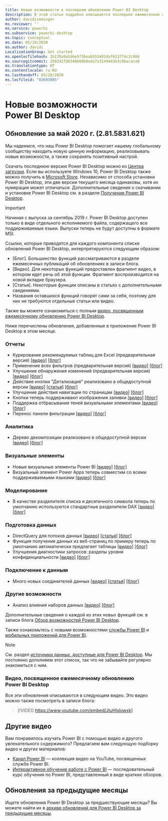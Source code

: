 ```yaml
---
title: Новые возможности в последнем обновлении Power BI Desktop
description: В этой статье подробно описывается последнее ежемесячное обновление для Power BI Desktop.
author: davidiseminger
ms.reviewer: ''
ms.service: powerbi
ms.subservice: powerbi-desktop
ms.topic: conceptual
ms.date: 05/19/2020
ms.author: davidi
LocalizationGroup: Get started
ms.openlocfilehash: 2b170a9a5d6e5f36eab555401daf613774c2c984
ms.sourcegitcommit: 250242fd6346b60b0eda7a314944363c0bacaca8
ms.translationtype: HT
ms.contentlocale: ru-RU
ms.lasthandoff: 05/20/2020
ms.locfileid: "83693985"
---
```

# <a name="whats-new-in-power-bi-desktop"></a>Новые возможности Power BI Desktop

## <a name="may-2020-update-2815831621"></a>Обновление за май 2020 г. (2.81.5831.621)

Мы надеемся, что наш Power BI Desktop помогает нашему глобальному сообществу находить новую ценную информацию, реализовывать новые возможности, а также сохранять позитивный настрой. 

Скачать последнюю версию Power BI Desktop можно из [Центра загрузки](https://www.microsoft.com/download/details.aspx?id=58494). Если вы используете Windows 10, Power BI Desktop также можно получить в [Microsoft Store](https://aka.ms/pbidesktopstore). Независимо от способа установки Power BI Desktop, эти две версии текущего месяца одинаковы, хотя их нумерация может отличаться. Дополнительные сведения о скачивании и установке Power BI Desktop см. в разделе [Получение Power BI Desktop](desktop-get-the-desktop.md). 

> [!IMPORTANT]
> Начиная с выпуска за сентябрь 2019 г. Power BI Desktop доступен только в виде отдельного исполняемого файла, содержащего все поддерживаемые языки. Выпуски теперь не будут доступны в формате MSI.


Ссылки, которые приводятся для каждого компонента списке обновлений Power BI Desktop, интерпретируются следующим образом:

* \[Блог\]. Большинство функций рассматриваются в разделе ежемесячных публикаций об обновлениях в записи блога.
* \[Видео\]. Для некоторых функций предоставлен фрагмент видео, в котором идет речь об этой функции. Фрагмент воспроизводится на новой вкладке браузера.
* \[Статья\]. Некоторые функции описаны в статьях с дополнительными сведениями.
* Названия оставшихся функций говорят сами за себя, поэтому для них не требуются отдельные статьи или видео.

Также вы можете ознакомиться с полным [видео, посвященным ежемесячному обновлению Power BI Desktop](#power-bi-desktop-monthly-update-video).

Ниже перечислены обновления, добавленные в приложение Power BI Desktop в этом месяце.


### <a name="reporting"></a>Отчеты
* Курирование рекомендуемых таблиц для Excel (предварительная версия) [[видео]](https://youtu.be/JtuHIslowxk?t=20) [[блог]](https://powerbi.microsoft.com/blog/power-bi-desktop-may-2020-feature-summary/#_Excel) 
* Применение всех фильтров (предварительная версия) [[видео]](https://youtu.be/JtuHIslowxk?t=193) [[блог]](https://powerbi.microsoft.com/blog/power-bi-desktop-may-2020-feature-summary/#_Apply_all) 
* Улучшение обнаружения изменений (предварительная версия) [[видео]](https://youtu.be/JtuHIslowxk?t=475) [[блог]](https://powerbi.microsoft.com/blog/power-bi-desktop-may-2020-feature-summary/#_CDM) 
* Действие кнопки "Детализация" реализовано в общедоступной версии [[видео]](https://youtu.be/JtuHIslowxk?t=626) [[статья]](../create-reports/desktop-drill-through-buttons.md) [[блог]](https://powerbi.microsoft.com/blog/power-bi-desktop-may-2020-feature-summary/#_Drill_through) 
* Улучшение действия навигации по страницам [[видео]](https://youtu.be/JtuHIslowxk?t=1143) [[блог]](https://powerbi.microsoft.com/blog/power-bi-desktop-may-2020-feature-summary/#_page_nav) 
* Кнопки теперь поддерживают изображения заливки [[видео]](https://youtu.be/JtuHIslowxk?t=1465) [[блог]](https://powerbi.microsoft.com/blog/power-bi-desktop-may-2020-feature-summary/#_fill_images) 
* Поддержка отбрасывания теней визуальными элементами [[видео]](https://youtu.be/JtuHIslowxk?t=1561) [[блог]](https://powerbi.microsoft.com/blog/power-bi-desktop-may-2020-feature-summary/#_shadow) 
* Перенос панели фильтрации [[видео]](https://youtu.be/JtuHIslowxk?t=1688) [[блог]](https://powerbi.microsoft.com/blog/power-bi-desktop-may-2020-feature-summary/#_migration) 

### <a name="analytics"></a>Аналитика
* Дерево декомпозиции реализовано в общедоступной версии [[видео]](https://youtu.be/JtuHIslowxk?t=1701) [[блог]](https://powerbi.microsoft.com/blog/power-bi-desktop-may-2020-feature-summary/#_Decomp_tree) 


### <a name="visuals"></a>Визуальные элементы
* Новые визуальные элементы Power BI [[видео]](https://youtu.be/JtuHIslowxk?t=1840) [[блог]](https://powerbi.microsoft.com/blog/power-bi-desktop-may-2020-feature-summary/#_Visualizations)
* Визуальный элемент Power Apps теперь совместим со всеми поддерживаемыми языками [[видео]](https://youtu.be/JtuHIslowxk?t=1861) [[блог]](https://powerbi.microsoft.com/blog/power-bi-desktop-may-2020-feature-summary/#_lang)

### <a name="modeling"></a>Моделирование
* В качестве разделителя списка и десятичного символа теперь по умолчанию используются стандартные разделители DAX [[видео]](https://youtu.be/JtuHIslowxk?t=1869) [[блог]](https://powerbi.microsoft.com/blog/power-bi-desktop-may-2020-feature-summary/#_List_separator)


### <a name="data-preparation"></a>Подготовка данных
* DirectQuery для потоков данных [[видео]](https://youtu.be/JtuHIslowxk?t=1883) [[статья]](../transform-model/service-dataflows-directquery.md) [[блог]](https://powerbi.microsoft.com/blog/power-bi-desktop-may-2020-feature-summary/#_DQ_Dataflows) 
* Функция получения данных из веб-страниц по примеру теперь по умолчанию автоматически предлагает таблицы [[видео]](https://youtu.be/JtuHIslowxk?t=1916) [[блог]](https://powerbi.microsoft.com/blog/power-bi-desktop-may-2020-feature-summary/#_Web_by_example) 
* Улучшения диагностики запросов: разделы уровня конфиденциальности [[видео]](https://youtu.be/JtuHIslowxk?t=1931) [[блог]](https://powerbi.microsoft.com/blog/power-bi-desktop-may-2020-feature-summary/#_Query_Diag) 


### <a name="data-connectivity"></a>Подключение к данным
* Много новых соединителей данных [[видео]](https://youtu.be/JtuHIslowxk?t=1948) [[статья]](../connect-data/desktop-data-sources.md) [[блог]](https://powerbi.microsoft.com/blog/power-bi-desktop-may-2020-feature-summary/#_Data_connectivity) 



### <a name="other-features"></a>Другие возможности
* Анализ влияния наборов данных [[видео]](https://youtu.be/JtuHIslowxk?t=1964) [[блог]](https://powerbi.microsoft.com/blog/power-bi-desktop-may-2020-feature-summary/#_Impact) 


Дополнительные сведения о каждой из этих новых функций см. в записи блога [Обзор возможностей Power BI Desktop](https://powerbi.microsoft.com/blog/power-bi-desktop-may-2020-feature-summary/).

Также ознакомьтесь с новыми возможностями [службы Power BI](service-whats-new.md) и [мобильных приложений для Power BI](../consumer/mobile/mobile-whats-new-in-the-mobile-apps.md).

> [!NOTE]
> См. раздел [источники данных, доступные для Power BI Desktop](../connect-data/desktop-data-sources.md). Мы постоянно дополняем этот список, так что не забывайте регулярно знакомиться с ним.


### <a name="power-bi-desktop-monthly-update-video"></a>Видео, посвященное ежемесячному обновлению Power BI Desktop
Все эти обновления описываются в следующем видео. Это видео можно также посмотреть в записи блога:

> [!VIDEO https://www.youtube.com/embed/JtuHIslowxk]

## <a name="more-videos"></a>Другие видео

Вам понравилось изучать Power BI с помощью видео и другого увлекательного содержимого? Предлагаем вам следующую подборку видео и других материалов:

-   [Канал Power BI](https://www.youtube.com/user/mspowerbi) — коллекция видео на YouTube, посвященных службе Power BI.
-   [Интерактивное обучение работе с Power BI](https://powerbi.microsoft.com/guided-learning/) — последовательный курс обучения по Power BI, представленный в виде кратких обзоров.

## <a name="updates-for-previous-months"></a>Обновления за предыдущие месяцы

Ищете обновления Power BI Desktop за предшествующие месяцы? Вы можете найти их в [архиве обновлений для Power BI Desktop за предыдущие месяцы](desktop-latest-update-archive.md).
